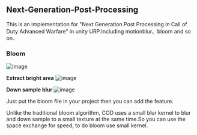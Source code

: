 ## Next-Generation-Post-Processing
This is an implementation for "Next Generation Post Processing in Call of Duty Advanced Warfare" in unity URP.Including motionblur、bloom and so on.

### Bloom

![image](https://user-images.githubusercontent.com/56297955/226759304-c5bc7588-0228-4c87-b836-d8805548a61e.png)

**Extract bright area**
![image](https://user-images.githubusercontent.com/56297955/226760636-6a2855b6-c001-4ca5-baa5-9fd1e6272a04.png)

**Down sample blur**
![image](https://user-images.githubusercontent.com/56297955/226760726-9ae2cc53-bd00-49d5-a925-ea5f3384ea0b.png)


Just put the bloom file in your project then you can add the feature.

Unlike the traditional bloom algorithm, COD uses a small blur kernel to blur and down sample to a small texture at the same time.So you can use the space exchange for speed, to do bloom use small kernel. 
